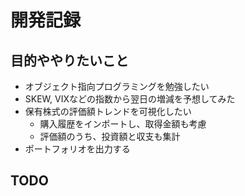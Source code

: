 # 開発記録

## 目的ややりたいこと
- オブジェクト指向プログラミングを勉強したい
- SKEW, VIXなどの指数から翌日の増減を予想してみた
- 保有株式の評価額トレンドを可視化したい
    - 購入履歴をインポートし、取得金額も考慮
    - 評価額のうち、投資額と収支も集計
- ポートフォリオを出力する

## TODO